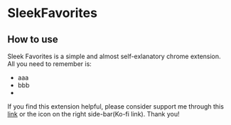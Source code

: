# SleekFavorites
  
## How to use
Sleek Favorites is a simple and almost self-exlanatory chrome extension.  
All you need to remember is:  
* aaa
* bbb
* 
If you find this extension helpful, please consider support me through this [link](https://ko-fi.com/yohey_mk) or the icon on the right side-bar(Ko-fi link).
Thank you!

